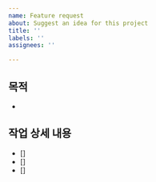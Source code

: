 ```yaml
---
name: Feature request
about: Suggest an idea for this project
title: ''
labels: ''
assignees: ''

---
```


## 목적
- 
## 작업 상세 내용
- [] 
- [] 
- []
